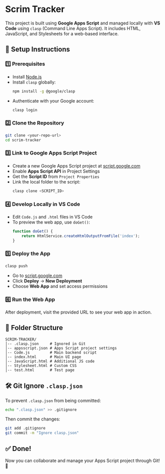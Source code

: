 # Scrim Tracker

This project is built using **Google Apps Script** and managed locally with **VS Code** using `clasp` (Command Line Apps Script). It includes HTML, JavaScript, and Stylesheets for a web-based interface.

## 🚀 Setup Instructions

### **1️⃣ Prerequisites**
- Install [Node.js](https://nodejs.org/)
- Install `clasp` globally:
  ```sh
  npm install -g @google/clasp
  ```
- Authenticate with your Google account:
  ```sh
  clasp login
  ```

### **2️⃣ Clone the Repository**
```sh
git clone <your-repo-url>
cd scrim-tracker
```

### **3️⃣ Link to Google Apps Script Project**
- Create a new Google Apps Script project at [script.google.com](https://script.google.com/)
- Enable **Apps Script API** in Project Settings
- Get the **Script ID** from `Project Properties`
- Link the local folder to the script:
  ```sh
  clasp clone <SCRIPT_ID>
  ```

### **4️⃣ Develop Locally in VS Code**
- Edit `Code.js` and `.html` files in VS Code
- To preview the web app, use `doGet()`:
  ```javascript
  function doGet() {
      return HtmlService.createHtmlOutputFromFile('index');
  }
  ```

### **5️⃣ Deploy the App**
```sh
clasp push
```
- Go to [script.google.com](https://script.google.com/home/projects)
- Click **Deploy** → **New Deployment**
- Choose **Web App** and set access permissions

### **6️⃣ Run the Web App**
After deployment, visit the provided URL to see your web app in action.

## 📁 Folder Structure
```
SCRIM-TRACKER/
│-- .clasp.json     # Ignored in Git
│-- appsscript.json # Apps Script project settings
│-- Code.js         # Main backend script
│-- index.html      # Main UI page
│-- JavaScript.html # Additional JS code
│-- Stylesheet.html # Custom CSS
│-- test.html       # Test page
```

## 🛠️ Git Ignore `.clasp.json`
To prevent `.clasp.json` from being committed:
```sh
echo ".clasp.json" >> .gitignore
```
Then commit the changes:
```sh
git add .gitignore
git commit -m "Ignore clasp.json"
```

## ✅ Done!
Now you can collaborate and manage your Apps Script project through Git! 🚀

